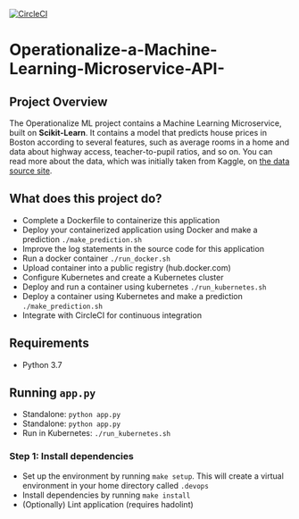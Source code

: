 [![CircleCI](https://dl.circleci.com/status-badge/img/gh/layor2257/Operationalize-a-Machine-Learning-Microservice-API-/tree/main.svg?style=svg)](https://dl.circleci.com/status-badge/redirect/gh/layor2257/Operationalize-a-Machine-Learning-Microservice-API-/tree/main)

# Operationalize-a-Machine-Learning-Microservice-API-


## Project Overview

The Operationalize ML project contains a Machine Learning Microservice, built on **Scikit-Learn**. It contains a model that predicts house prices in Boston according to several features, such as average rooms in a home and data about highway access, teacher-to-pupil ratios, and so on. You can read more about the data, which was initially taken from Kaggle, on [the data source site](https://www.kaggle.com/c/boston-housing). 

## What does this project do?

- Complete a Dockerfile to containerize this application
- Deploy your containerized application using Docker and make a prediction `./make_prediction.sh`
- Improve the log statements in the source code for this application
- Run a docker container `./run_docker.sh`
- Upload container into a public registry (hub.docker.com)
- Configure Kubernetes and create a Kubernetes cluster
- Deploy and run a container using kubernetes `./run_kubernetes.sh`
- Deploy a container using Kubernetes and make a prediction `./make_prediction.sh`
- Integrate with CircleCI for continuous integration

## Requirements
 - Python 3.7

## Running `app.py`

- Standalone:  `python app.py`
- Standalone:  `python app.py`
- Run in Kubernetes:  `./run_kubernetes.sh`

### Step 1: Install dependencies

- Set up the environment by running `make setup`. This will create a virtual environment in your home directory called `.devops`
- Install dependencies by running `make install`
- (Optionally) Lint application (requires hadolint)
